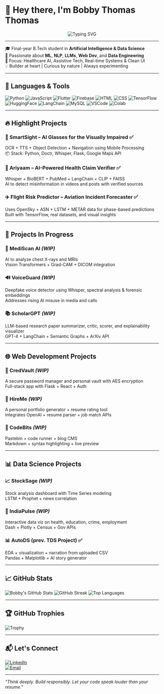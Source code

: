 # 👋 Hey there, I'm Bobby Thomas Thomas

<p align="center">
  <img src="https://readme-typing-svg.demolab.com?font=Fira+Code&weight=700&size=22&duration=3000&pause=1000&center=true&vCenter=true&width=700&color=00CED1&lines=AI+%7C+Web+Dev+%7C+HealthTech+Builder;Solving+Real+Problems+with+ML+%26+LLMs;Final+Year+AI+%26+DS+Student+%7C+India;Full-stack+Thinker+%7C+Data+Lover+%7C+Open+Source+Believer" alt="Typing SVG" />
</p>

---

🎓 Final-year B.Tech student in **Artificial Intelligence & Data Science**  
🧠 Passionate about **ML**, **NLP**, **LLMs**, **Web Dev**, and **Data Engineering**  
🚀 Focus: Healthcare AI, Assistive Tech, Real-time Systems & Clean UI  
💡 Builder at heart | Curious by nature | Always experimenting  

---

## 🚀 Languages & Tools

![Python](https://img.shields.io/badge/Python-3776AB?style=for-the-badge&logo=python&logoColor=white)
![JavaScript](https://img.shields.io/badge/JavaScript-F7DF1E?style=for-the-badge&logo=javascript&logoColor=black)
![Flutter](https://img.shields.io/badge/Flutter-02569B?style=for-the-badge&logo=flutter&logoColor=white)
![Firebase](https://img.shields.io/badge/Firebase-FFCA28?style=for-the-badge&logo=firebase&logoColor=black)
![HTML](https://img.shields.io/badge/HTML5-E34F26?style=for-the-badge&logo=html5&logoColor=white)
![CSS](https://img.shields.io/badge/CSS3-1572B6?style=for-the-badge&logo=css3&logoColor=white)
![TensorFlow](https://img.shields.io/badge/TensorFlow-FF6F00?style=for-the-badge&logo=tensorflow&logoColor=white)
![HuggingFace](https://img.shields.io/badge/HuggingFace-%23FFD21F?style=for-the-badge&logo=huggingface&logoColor=black)
![LangChain](https://img.shields.io/badge/LangChain-000000?style=for-the-badge&logo=langchain&logoColor=white)
![MySQL](https://img.shields.io/badge/MySQL-005C84?style=for-the-badge&logo=mysql&logoColor=white)
![VSCode](https://img.shields.io/badge/VSCode-007ACC?style=for-the-badge&logo=visual-studio-code&logoColor=white)
![Colab](https://img.shields.io/badge/Colab-F9AB00?style=for-the-badge&logo=googlecolab&logoColor=black)

---

## 🔥 Highlight Projects

### 🦻 SmartSight – AI Glasses for the Visually Impaired ✅  
OCR + TTS + Object Detection + Navigation using Mobile Processing  
📦 Stack: Python, Doctr, Whisper, Flask, Google Maps API

### 🧠 Ariyaam – AI-Powered Health Claim Verifier ✅  
Whisper + BioBERT + PubMed + LangChain + CLIP + FAISS  
AI to detect misinformation in videos and posts with verified sources

### ✈️ Flight Risk Predictor – Aviation Incident Forecaster ✅  
Uses OpenSky + ASN + LSTM + METAR data for phase-based predictions  
Built with TensorFlow, real datasets, and visual insights

---

## 🧪 Projects In Progress 

### 🩻 MediScan AI *(WIP)*  
AI to analyze chest X-rays and MRIs  
Vision Transformers + Grad-CAM + DICOM integration

### 🔊 VoiceGuard *(WIP)*  
Deepfake voice detector using Whisper, spectral analysis & forensic embeddings  
Addresses rising AI misuse in media and calls

### 📚 ScholarGPT *(WIP)*  
LLM-based research paper summarizer, critic, scorer, and explainability visualizer  
GPT-4 + LangChain + Semantic Graphs + ArXiv API

---

## 🌐 Web Development Projects

### 🔐 CredVault *(WIP)*  
A secure password manager and personal vault with AES encryption  
Full-stack app with Flask + React + Auth

### 💼 HireMe *(WIP)*  
A personal portfolio generator + resume rating tool  
Integrates OpenAI + resume parser + job match APIs

### 🧩 CodeBits *(WIP)*  
Pastebin + code runner + blog CMS  
Markdown + syntax highlighting + live preview

---

## 📊 Data Science Projects

### 📈 StockSage *(WIP)*  
Stock analysis dashboard with Time Series modeling  
LSTM + Prophet + news correlation

### 🧮 IndiaPulse *(WIP)*  
Interactive data viz on health, education, crime, employment  
Dash + Plotly + Census + Gov APIs

### 📊 AutoDS (prev. TDS Project) ✅  
EDA + visualization + narration from uploaded CSV  
Pandas + Matplotlib + AI story generator

---

## 📈 GitHub Stats

![Bobby's GitHub Stats](https://github-readme-stats.vercel.app/api?username=bobbythomas985&show_icons=true&theme=tokyonight)
![GitHub Streak](https://streak-stats.demolab.com?user=bobbythomas985&theme=tokyonight&hide_border=false)
![Top Languages](https://github-readme-stats.vercel.app/api/top-langs/?username=bobbythomas985&layout=compact&theme=tokyonight)

---

## 🏆 GitHub Trophies

![Trophy](https://github-profile-trophy.vercel.app/?username=bobbythomas985&theme=algolia&no-bg=true&margin-w=10)

---

## 📬 Let's Connect

[![LinkedIn](https://img.shields.io/badge/LinkedIn-0077B5?style=for-the-badge&logo=linkedin&logoColor=white)](https://www.linkedin.com/in/bobbythomas985)  
[![Email](https://img.shields.io/badge/Gmail-D14836?style=for-the-badge&logo=gmail&logoColor=white)](mailto:bobbythomas985@gmail.com)

---

_“Think deeply. Build responsibly. Let your code speak louder than your resume.”_
